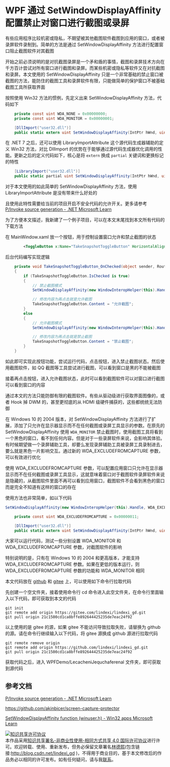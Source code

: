 
# WPF 通过 SetWindowDisplayAffinity 配置禁止对窗口进行截图或录屏

有些应用程序比较机密或隐私，不期望被其他截图软件截图到应用的窗口，或者被录屏软件录制到。简单的方法是通过 SetWindowDisplayAffinity 方法进行配置窗口阻止截图软件对其截图

<!--more-->


<!-- CreateTime:2024/06/16 07:23:39 -->

<!-- 发布 -->
<!-- 博客 -->

开始之前必须说明的是对抗截图录屏是一个矛和盾的事情，截图和录屏技术方向在千方百计尝试对所有窗口进行截图和录屏。而某些机密或隐私等软件又在对抗截图和录屏。本文使用的 SetWindowDisplayAffinity 只是一个非常基础的禁止窗口被截图的方法，能防住的截图工具和录屏软件有限，只能做简单的保护窗口不被基础截图工具所获取界面

按照使用 Win32 方法的惯例，先定义出来 SetWindowDisplayAffinity 方法，代码如下

```csharp
    private const uint WDA_NONE = 0x00000000;
    private const uint WDA_MONITOR = 0x00000001;

    [DllImport("user32.dll")]
    public static extern uint SetWindowDisplayAffinity(IntPtr hWnd, uint dwAffinity);
```

在 .NET 7 之后，还可以使用 LibraryImportAttribute 这个源代码生成器辅助的定义 Win32 方法，对比 DllImport 的优势在于能够通过源代码生成器优化调用的性能。更新之后的定义代码如下，核心是将 `extern` 换成 `partial` 关键词和更换标记的特性

```csharp
    [LibraryImport("user32.dll")]
    public static partial uint SetWindowDisplayAffinity(IntPtr hWnd, uint dwAffinity);
```

对于本文使用的如此简单的 SetWindowDisplayAffinity 方法，使用 LibraryImportAttribute 是没有带来什么好处的

且使用此特性需要给当前的项目开启不安全代码的允许开关。更多请参考 [P/Invoke source generation - .NET Microsoft Learn](https://learn.microsoft.com/en-us/dotnet/standard/native-interop/pinvoke-source-generation )

为了方便本文描述，我新建了一个例子项目，可以在本文末尾找到本文所有代码的下载方法

在 MainWindow.xaml 放一个按钮，用于控制设置窗口允许和禁止截图的状态

```xml
        <ToggleButton x:Name="TakeSnapshotToggleButton" HorizontalAlignment="Center" VerticalAlignment="Center" Padding="10,10,10,10" Content="禁止截图" Checked="TakeSnapshotToggleButton_OnChecked"/>
```

后台代码编写实现逻辑

```csharp
    private void TakeSnapshotToggleButton_OnChecked(object sender, RoutedEventArgs e)
    {
        if (TakeSnapshotToggleButton.IsChecked is true)
        {
            // 禁止截图模式
            SetWindowDisplayAffinity(new WindowInteropHelper(this).Handle, WDA_MONITOR);

            // 修改内容为再点击就是允许截图
            TakeSnapshotToggleButton.Content = "允许截图";
        }
        else
        {
            // 允许截图模式
            SetWindowDisplayAffinity(new WindowInteropHelper(this).Handle, WDA_NONE);

            // 修改内容为再点击就是禁止截图
            TakeSnapshotToggleButton.Content = "禁止截图";
        }
    }
```

如此即可实现此按钮功能，尝试运行代码，点击按钮，进入禁止截图状态。然后使用截图软件，如 QQ 截图等工具尝试进行截图，可以看到窗口是黑的不能被截图

接着再点击按钮，进入允许截图状态，此时可以看到截图软件可以对窗口进行截图可以看到窗口的内容

通过本文的方法只能防御有限的截图软件。有些从驱动级进行获取界面图像的，或者 Hook 掉 DWM 的，甚至更彻底的从 HDMI 级硬件捕获的，这些都统统无法防御

在 Windows 10 的 2004 版本，对 SetWindowDisplayAffinity 方法进行了扩展，添加了只允许在显示器显示而不在任何截图或录屏工具显示的参数。在原先的 SetWindowDisplayAffinity 使用 `WDA_MONITOR` 禁止截图时，使用截图工具将看到一个黑色的窗口，看不到任何内容。但是对于一些录屏软件来说，会影响其体验。有时候期望做一个录屏辅助工具，却要么发现录屏辅助工具被录屏工具录制进去，要么就是黑色一片影响交互。通过新的 WDA_EXCLUDEFROMCAPTURE 参数，可以有效进行优化

使用 WDA_EXCLUDEFROMCAPTURE 参数，可以配置应用窗口只允许在显示器显示而不在任何截图或录屏工具显示，这就意味着窗口对于截图软件录屏软件来说是隐藏的，从截图软件里面不再可以看到应用窗口，截图软件不会看到黑色的窗口而是完全不知道有这样的窗口的存在

使用方法也非常简单，如以下代码

```csharp
SetWindowDisplayAffinity(new WindowInteropHelper(this).Handle, WDA_EXCLUDEFROMCAPTURE);

    private const uint WDA_EXCLUDEFROMCAPTURE = 0x00000011;

    [DllImport("user32.dll")]
    public static extern uint SetWindowDisplayAffinity(IntPtr hWnd, uint dwAffinity);
```

大家可以运行代码，测试一些分别设置 WDA_MONITOR 和 WDA_EXCLUDEFROMCAPTURE 参数，对截图软件的影响

特别说明的是，只有在 Windows 10 的 2004 和更高版本，才能支持 WDA_EXCLUDEFROMCAPTURE 参数。如果在更低的版本运行，则 WDA_EXCLUDEFROMCAPTURE 参数的功能和 WDA_MONITOR 相同

本文代码放在 [github](https://github.com/lindexi/lindexi_gd/tree/21c1500cd1ca8bffe892644425235de7eac24f92/WPFDemo/LecacheniJequchaferenal) 和 [gitee](https://gitee.com/lindexi/lindexi_gd/tree/21c1500cd1ca8bffe892644425235de7eac24f92/WPFDemo/LecacheniJequchaferenal) 上，可以使用如下命令行拉取代码

先创建一个空文件夹，接着使用命令行 cd 命令进入此空文件夹，在命令行里面输入以下代码，即可获取到本文的代码

```
git init
git remote add origin https://gitee.com/lindexi/lindexi_gd.git
git pull origin 21c1500cd1ca8bffe892644425235de7eac24f92
```

以上使用的是 gitee 的源，如果 gitee 不能访问导致拉取失败，请替换为 github 的源。请在命令行继续输入以下代码，将 gitee 源换成 github 源进行拉取代码

```
git remote remove origin
git remote add origin https://github.com/lindexi/lindexi_gd.git
git pull origin 21c1500cd1ca8bffe892644425235de7eac24f92
```

获取代码之后，进入 WPFDemo/LecacheniJequchaferenal 文件夹，即可获取到源代码

## 参考文档

[P/Invoke source generation - .NET Microsoft Learn](https://learn.microsoft.com/en-us/dotnet/standard/native-interop/pinvoke-source-generation )

<https://github.com/akinbicer/screen-capture-protector>

[SetWindowDisplayAffinity function (winuser.h) - Win32 apps Microsoft Learn](https://learn.microsoft.com/en-us/windows/win32/api/winuser/nf-winuser-setwindowdisplayaffinity )




<a rel="license" href="http://creativecommons.org/licenses/by-nc-sa/4.0/"><img alt="知识共享许可协议" style="border-width:0" src="https://licensebuttons.net/l/by-nc-sa/4.0/88x31.png" /></a><br />本作品采用<a rel="license" href="http://creativecommons.org/licenses/by-nc-sa/4.0/">知识共享署名-非商业性使用-相同方式共享 4.0 国际许可协议</a>进行许可。欢迎转载、使用、重新发布，但务必保留文章署名[林德熙](http://blog.csdn.net/lindexi_gd)(包含链接:http://blog.csdn.net/lindexi_gd )，不得用于商业目的，基于本文修改后的作品务必以相同的许可发布。如有任何疑问，请与我[联系](mailto:lindexi_gd@163.com)。
